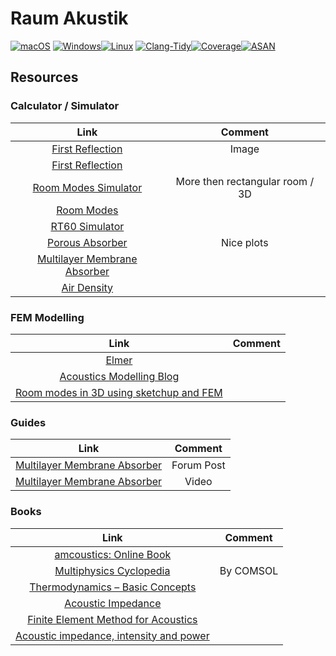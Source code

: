 # Raum Akustik

[![macOS](https://github.com/ModernCircuits/RaumAkustik/actions/workflows/build_mac.yml/badge.svg)](https://github.com/ModernCircuits/RaumAkustik/actions/workflows/build_mac.yml) [![Windows](https://github.com/ModernCircuits/RaumAkustik/actions/workflows/build_windows.yml/badge.svg)](https://github.com/ModernCircuits/RaumAkustik/actions/workflows/build_windows.yml)[![Linux](https://github.com/ModernCircuits/RaumAkustik/actions/workflows/build_linux.yml/badge.svg)](https://github.com/ModernCircuits/RaumAkustik/actions/workflows/build_linux.yml)
[![Clang-Tidy](https://github.com/ModernCircuits/RaumAkustik/actions/workflows/analyze_clang-tidy.yml/badge.svg)](https://github.com/ModernCircuits/RaumAkustik/actions/workflows/analyze_clang-tidy.yml)[![Coverage](https://github.com/ModernCircuits/RaumAkustik/actions/workflows/analyze_coverage.yml/badge.svg)](https://github.com/ModernCircuits/RaumAkustik/actions/workflows/analyze_coverage.yml)[![ASAN](https://github.com/ModernCircuits/RaumAkustik/actions/workflows/analyze_asan.yml/badge.svg?branch=main)](https://github.com/ModernCircuits/RaumAkustik/actions/workflows/analyze_asan.yml)

## Resources

### Calculator / Simulator

|                                                     Link                                                     |             Comment             |
| :----------------------------------------------------------------------------------------------------------: | :-----------------------------: |
| [First Reflection](https://www.audiosciencereview.com/forum/index.php?attachments/1611427198529-gif.107974/) |              Image              |
|                    [First Reflection](https://www.acoustic.ua/forms/calculator4.en.html#)                    |                                 |
|                              [Room Modes Simulator](https://roomresponse.com/)                               | More then rectangular room / 3D |
|                               [Room Modes](https://amcoustics.com/tools/amroc)                               |                                 |
|                        [RT60 Simulator](https://amcoustics.com/tools/amrev/#/diagram)                        |                                 |
|                 [Porous Absorber](http://www.whealy.com/acoustics/PA_Calculator/index.html)                  |           Nice plots            |
|                  [Multilayer Membrane Absorber](http://www.acousticmodelling.com/multi.php)                  |                                 |
|                      [Air Density](https://www.omnicalculator.com/physics/air-density)                       |                                 |

### FEM Modelling

|                                         Link                                         | Comment |
| :----------------------------------------------------------------------------------: | :-----: |
|                    [Elmer](https://github.com/ElmerCSC/elmerfem)                     |         |
| [Acoustics Modelling Blog](https://computational-acoustics.gitlab.io/website/posts/) |         |
|     [Room modes in 3D using sketchup and FEM](https://blog.kaistale.com/?p=1768)     |         |

### Guides

|                                                                   Link                                                                    |  Comment   |
| :---------------------------------------------------------------------------------------------------------------------------------------: | :--------: |
| [Multilayer Membrane Absorber](https://gearspace.com/board/bass-traps-acoustic-panels-foam-etc/743040-tims-limp-mass-bass-absorbers.html) | Forum Post |
|                                [Multilayer Membrane Absorber](https://www.youtube.com/watch?v=WqnA4qpaaNQ)                                |   Video    |

### Books

|                                                            Link                                                             |  Comment  |
| :-------------------------------------------------------------------------------------------------------------------------: | :-------: |
|                             [amcoustics: Online Book](https://amcoustics.com/articles/thesis/1)                             |           |
|                               [Multiphysics Cyclopedia](https://www.comsol.com/multiphysics)                                | By COMSOL |
|      [Thermodynamics – Basic Concepts](https://durhamcollege.ca/wp-content/uploads/Thermodynamics-Basic-Concepts.pdf)       |           |
|            [Acoustic Impedance](https://www4.uwsp.edu/physastr/kmenning/Phys115/Link5-09_acoustic_impedance.pdf)            |           |
| [Finite Element Method for Acoustics](https://citeseerx.ist.psu.edu/viewdoc/download?doi=10.1.1.740.4745&rep=rep1&type=pdf) |           |
|   [Acoustic impedance, intensity and power](https://www.animations.physics.unsw.edu.au/jw/sound-impedance-intensity.htm)    |           |
